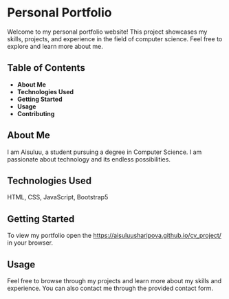 # Personal Portfolio
Welcome to my personal portfolio website! This project showcases my skills, projects, and experience in the field of computer science. Feel free to explore and learn more about me.

## Table of Contents 
- **About Me**
- **Technologies Used**
- **Getting Started**
- **Usage**
- **Contributing**

## About Me 
I am Aisuluu, a student pursuing a degree in Computer Science. I am passionate about technology and its endless possibilities. 

## Technologies Used 
HTML, CSS, JavaScript, Bootstrap5

## Getting Started 
To view my portfolio open the https://aisuluusharipova.github.io/cv_project/ in your browser.

## Usage 
Feel free to browse through my projects and learn more about my skills and experience. You can also contact me through the provided contact form.
